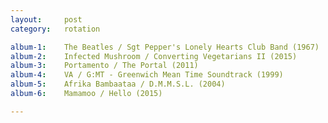 ```yaml
---
layout:     post
category:   rotation

album-1:    The Beatles / Sgt Pepper's Lonely Hearts Club Band (1967)
album-2:    Infected Mushroom / Converting Vegetarians II (2015)
album-3:    Portamento / The Portal (2011)
album-4:    VA / G:MT - Greenwich Mean Time Soundtrack (1999)
album-5:    Afrika Bambaataa / D.M.M.S.L. (2004)
album-6:    Mamamoo / Hello (2015)

---
```

